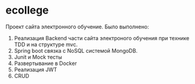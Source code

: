# ecollege
Проект сайта электронного обучение.
Было выполнено:
1. Реализация Backend части сайта электроного обучения при технике TDD и на структуре mvc. 
2. Spring boot связка с NoSQL системой MongoDB. 
3. Junit и Mock тесты
4. Развертывание в Docker
5. Реализация JWT
6. CRUD
